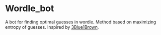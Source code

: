 # Wordle_bot

A bot for finding optimal guesses in wordle. Method based on maximizing entropy of guesses. Inspired by [3Blue1Brown](https://www.youtube.com/watch?v=v68zYyaEmEA).